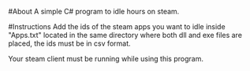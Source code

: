 #About
A simple C# program to idle hours on steam.

#Instructions
Add the ids of the steam apps you want to idle inside "Apps.txt" located in the same directory where both dll and exe files are placed, the ids must be in csv format.

Your steam client must be running while using this program.
